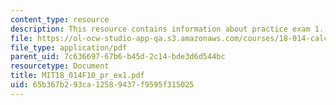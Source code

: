 ```yaml
---
content_type: resource
description: This resource contains information about practice exam 1.
file: https://ol-ocw-studio-app-qa.s3.amazonaws.com/courses/18-014-calculus-with-theory-fall-2010/65b367b293ca12589437f9595f315025_MIT18_014F10_pr_ex1.pdf
file_type: application/pdf
parent_uid: 7c636697-67b6-b45d-2c14-bde3d6d544bc
resourcetype: Document
title: MIT18_014F10_pr_ex1.pdf
uid: 65b367b2-93ca-1258-9437-f9595f315025
---
```

